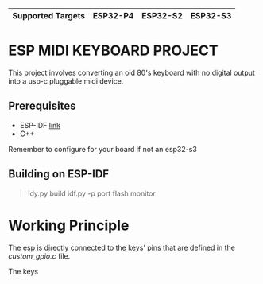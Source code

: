 | Supported Targets | ESP32-P4 | ESP32-S2 | ESP32-S3 |
| ----------------- | -------- | -------- | -------- |

# ESP MIDI KEYBOARD PROJECT

This project involves converting an old 80's keyboard with no digital output into a usb-c pluggable midi device.

## Prerequisites

* ESP-IDF [link](https://docs.espressif.com/projects/esp-idf/en/v5.4/esp32s3/get-started/index.html#installation)
* C++

Remember to configure for your board if not an esp32-s3

## Building on ESP-IDF

> idy.py build
> idf.py -p port flash monitor

# Working Principle

The esp is directly connected to the keys' pins that are defined in the *custom_gpio.c* file.

The keys 
